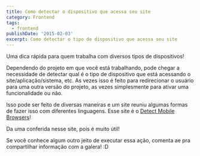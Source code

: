 ```yaml
---
title: Como detectar o dispositivo que acessa seu site
category: Frontend
tags:
  - frontend
publishDate: '2015-02-03'
excerpt: Como detectar o tipo de dispositivo que acessa seu site
---
```


Uma dica rápida para quem trabalha com diversos tipos de dispositivos!

Dependendo do projeto em que você está trabalhando, pode chegar a necessidade de detectar qual é o tipo de dispositivo que está acessando o site/aplicação/sistema, etc. As vezes isso é feito para redirecionar o usuário para uma outra versão do projeto, as vezes simplesmente para ativar uma funcionalidade ou não.

Isso pode ser feito de diversas maneiras e um site reuniu algumas formas de fazer isso com diferentes linguagens. Esse site é o [Detect Mobile Browsers](https://detectmobilebrowsers.com/ 'Detect Mobile Browsers')!

Da uma conferida nesse site, pois é muito útil!

Se você conhece algum outro jeito de executar essa ação, comenta ae pra compartilhar informação com a galera! :D
